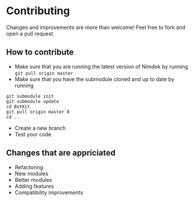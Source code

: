 # Contributing
Changes and improvements are more than welcome! Feel free to fork and open a pull request.

## How to contribute
 - Make sure that you are running the latest version of Nimdok by running `git pull origin master`
 - Make sure that you have the submodule cloned and up to date by running 
```
git submodule init
git submodule update
cd BotKit
git pull origin master`0
cd ..
```
 - Create a new branch
 - Test your code

## Changes that are appriciated
 - Refactoring
 - New modules
 - Better modules
 - Adding features
 - Compatibility improvements
